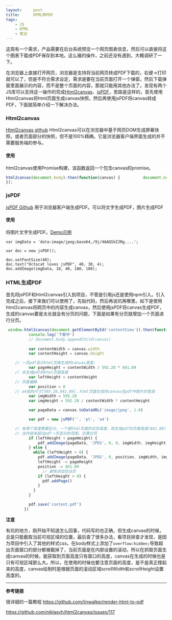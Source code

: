 ```yaml
---
layout:     post
title:      HTML转PDF
tags:
    - JS
    - HTML
    - 笔记
---
```



这周有一个需求，产品需要在后台系统预览一个网页图表信息，然后可以直接将这个图表下载成PDF保存到本地。这么骚的操作，之前还没有遇到，大概调研了一下。

在浏览器上直接打开网页，浏览器是支持将当前网页转成PDF下载的，右键->打印就可以了，但是不符合需求设定，需求是要在当前页面打开一个弹窗，然后下载弹窗里面展示的内容，而不是整个页面的内容，那就只能用其他办法了。发现有两个JS库可以支持这一操作的完成[Html2canvas](http://html2canvas.hertzen.com/getting-started)、[jsPDF](https://github.com/MrRio/jsPDF)，思路是这样的，首先使用Html2canvas将html页面生成canvas快照，然后再使用jsPDF将canvas转成PDF，下面就简单介绍一下解决办法。

### Html2canvas
[Html2canvas github](https://github.com/niklasvh/html2canvas/)
Html2canvas可以在浏览器中基于网页DOM生成屏幕快照，或者页面部分的快照，但不是100%精确。它是浏览器客户端界面生成的并不需要服务端的参与。


#### 使用

html2canvas使用Promise构建，该函数返回一个包含canvas的promise。

```js
html2canvas(document.body).then(function(canvas) {          document.body.appendChild(canvas);
});
```

### jsPDF
[jsPDF Github](https://github.com/MrRio/jsPDF)
用于浏览器客户端生成PDF。可以将文字生成PDF，图片生成PDF

#### 使用

将图片文字生成PDF。[Demo示例](https://raw.githack.com/MrRio/jsPDF/master/)

```JS
var imgData = 'data:image/jpeg;base64,/9j/4AAQSkZJRg....';

var doc = new jsPDF();

doc.setFontSize(40);
doc.text("Octocat loves jsPDF", 40, 30, 4);
doc.addImage(imgData, 10, 40, 180, 180);
```

### HTML生成PDF
首先将jsPDF和html2canvas引入到项目，不管是引用js还是使用npm引入。引入完成之后，接下来我们可以使用了，先贴代码，然后再说坑再哪里。如下是使用html2canvas将网页中的内容生成canvas，然后使用jsPDF将canvas生成PDF，生成的canvas要是太长就会有分页的问题，下面是如果有分页就增加一个页面进行分页。

```js
 window.html2canvas(document.getElementById('contentView')).then(function (canvas) {
          console.log('下载中')
          // document.body.appendChild(canvas)
          
          var contentWidth = canvas.width
          var contentHeight = canvas.height

    // 一页pdf显示html页面生成的canvas高度;
          var pageHeight = contentWidth / 592.28 * 841.89
    // 未生成pdf的html页面高度
          var leftHeight = contentHeight
    // 页面偏移
          var position = 0
    // a4纸的尺寸[595.28,841.89]，html页面生成的canvas在pdf中图片的宽高
          var imgWidth = 595.28
          var imgHeight = 592.28 / contentWidth * contentHeight

          var pageData = canvas.toDataURL('image/jpeg', 1.0)

          var pdf = new jsPDF('', 'pt', 'a4')

    // 有两个高度需要区分，一个是html页面的实际高度，和生成pdf的页面高度(841.89)
    // 当内容未超过pdf一页显示的范围，无需分页
          if (leftHeight < pageHeight) {
	          pdf.addImage(pageData, 'JPEG', 0, 0, imgWidth, imgHeight)
          } else {
            while (leftHeight > 0) {
              pdf.addImage(pageData, 'JPEG', 0, position, imgWidth, imgHeight)
              leftHeight -= pageHeight
              position -= 841.89
                // 避免添加空白页
              if (leftHeight > 0) {
                pdf.addPage()
              }
            }
          }

          pdf.save('content.pdf')
        })
```

**注意**

有坑的地方，刚开始不知道怎么回事，代码写的也正确，但生成canvas的时候，总是只能截取当前可视区域的位置，最后查了很多办法，看项目排查才发现，是因为项目中引入了其他的样式css，在body样式上添加了`overflow:hidden;`导致超出页面窗口的部分都被截掉了，当前页面是在内部设置的滚动，所以在抓取页面生成canvas的时候，能获取到页面高度只有窗口的高度，canvas在生成的时候也是只有可视区域那么大。所以，在使用的时候也要注意页面的高度，是不是真正撑起来的高度，canvas绘制时是根据页面的滚动区域scrollWidth和scrollHeight设置高度的。

---

**参考链接**

很详细的一篇教程 https://github.com/linwalker/render-html-to-pdf

https://github.com/niklasvh/html2canvas/issues/117